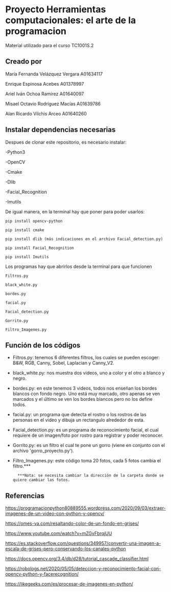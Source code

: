 # Proyecto Herramientas computacionales: el arte de la programacion

Material utilizado para el curso TC1001S.2

## Creado por

María Fernanda Velázquez Vergara A01634117

Enrique Espinosa Acebes A01378997

Ariel Iván Ochoa Ramírez A01640097

Misael Octavio Rodríguez Macías A01639786

Alan Ricardo Vilchis Arceo A01640260

## Instalar dependencias necesarias

Despues de clonar este repositorio, es necesario instalar:

-Python3

-OpenCV

-Cmake

-Dlib

-Facial_Recognition

-Imutils

De igual manera, en la terminal hay que poner para poder usarlos:

```pip install opencv-python```

```pip install cmake```

```pip install dlib (más indicaciones en el archivo Facial_detection.py)```

```pip install Facial_Recognition```

```pip install Imutils```

Los programas hay que abrirlos desde la terminal para que funcionen

```Filtros.py```

```black_white.py```

```bordes.py```

```facial.py```

```Facial_detection.py```

```Gorrito.py```

```Filtro_Imagenes.py```

## Función de los códigos
* Filtros.py: tenemos 6 diferentes filtros, los cuales se pueden escoger: B&W, RGB, Canny, Sobel, Laplacian y Canny_V2.

* black_white.py: nos muestra dos videos, uno a color y el otro a blanco y negro.

* bordes.py: en este tenemos 3 videos, todos nos enseñan los bordes blancos con fondo negro. Uno está muy marcado, otro apenas se ven marcados y el último se ven los bordes blancos pero no los define todos.

* facial.py: un programa que detecta el rostro o los rostros de las personas en el video y dibuja un rectangulo alrededor de esta.

* Facial_detection.py: es un programa de reconocimiento facial, el cual requiere de un imagen/foto por rostro para registrar y poder reconocer.

* Gorrito.py: es un filtro el cual te pone un gorro (viene en conjunto con el archivo 'gorro_proyecto.py').

* Filtro_Imagenes.py: este código toma 20 fotos, cada 5 fotos cambia el filtro.*** 

        ***Nota: se necesita cambiar la dirección de la carpeta donde se quiere cambiar las fotos.

## Referencias
https://programacionpython80889555.wordpress.com/2020/09/03/extraer-imagenes-de-un-video-con-python-y-opencv/

https://omes-va.com/resaltando-color-de-un-fondo-en-grises/

https://www.youtube.com/watch?v=mZGvFbrqjUU

https://es.stackoverflow.com/questions/349957/convertir-una-imagen-a-escala-de-grises-pero-conservando-los-canales-python

https://docs.opencv.org/3.4/db/d28/tutorial_cascade_classifier.html

https://robologs.net/2020/05/05/deteccion-y-reconocimiento-facial-con-opencv-python-y-facerecognition/

https://likegeeks.com/es/procesar-de-imagenes-en-python/
